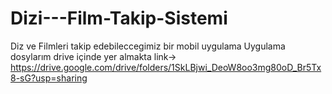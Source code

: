 # Dizi---Film-Takip-Sistemi
Diz ve Filmleri takip edebileccegimiz bir mobil uygulama 
Uygulama dosylarım drive içinde yer almakta link->
https://drive.google.com/drive/folders/1SkLBjwi_DeoW8oo3mg80oD_Br5Tx8-sG?usp=sharing

